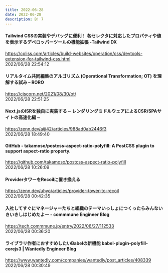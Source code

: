 ```yaml
---
title: 2022-06-28
date: 2022-06-28
description: B! 7
---
```


#### Tailwind CSSの実装やデバッグに便利！ 各セレクタに対応したプロパティや値を表示するデベロッパーツールの機能拡張 -Tailwind DX
https://coliss.com/articles/build-websites/operation/css/devtools-extension-for-tailwind-css.html<br>
2022/06/28 22:54:12<br>


#### リアルタイム共同編集のアルゴリズム (Operational Transformation; OT) を理解する試み – RORO
https://ciscorn.net/2021/08/30/ot/<br>
2022/06/28 22:51:25<br>


#### Next.jsのISRを独自に実装する ~ レンダリングミドルウェアによるCSR/SPAサイトの高速化編 ~
https://zenn.dev/aiji42/articles/988ad0ab2446f3<br>
2022/06/28 18:49:40<br>


#### GitHub - takamoso/postcss-aspect-ratio-polyfill: A PostCSS plugin to support aspect-ratio property.
https://github.com/takamoso/postcss-aspect-ratio-polyfill<br>
2022/06/28 10:26:09<br>


#### ProviderタワーをRecoilに置き換える
https://zenn.dev/uhyo/articles/provider-tower-to-recoil<br>
2022/06/28 00:42:35<br>


#### 入社してすぐにマネージャーたちと組織のテーマいっしょにつくったらみんないきいきしはじめたよー - commmune Engineer Blog
https://tech.commmune.jp/entry/2022/06/27/112533<br>
2022/06/28 00:36:20<br>


#### ライブラリ作者におすすめしたいBabelの新機能 babel-plugin-polyfill-corejs3 | Wantedly Engineer Blog
https://www.wantedly.com/companies/wantedly/post_articles/408339<br>
2022/06/28 00:30:49<br>


